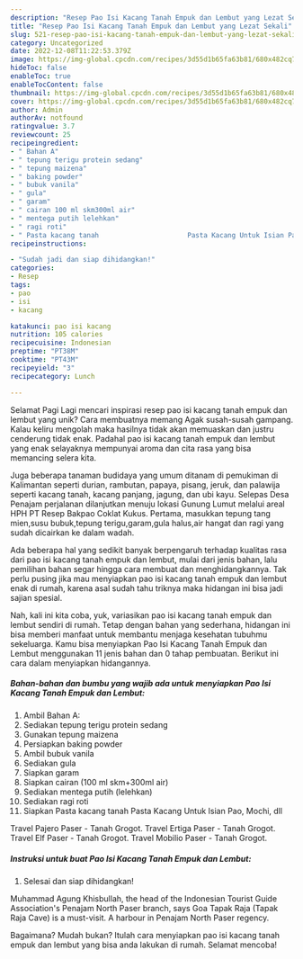 ```yaml
---
description: "Resep Pao Isi Kacang Tanah Empuk dan Lembut yang Lezat Sekali"
title: "Resep Pao Isi Kacang Tanah Empuk dan Lembut yang Lezat Sekali"
slug: 521-resep-pao-isi-kacang-tanah-empuk-dan-lembut-yang-lezat-sekali
category: Uncategorized
date: 2022-12-08T11:22:53.379Z
image: https://img-global.cpcdn.com/recipes/3d55d1b65fa63b81/680x482cq70/pao-isi-kacang-tanah-empuk-dan-lembut-foto-resep-utama.jpg
hideToc: false
enableToc: true
enableTocContent: false
thumbnail: https://img-global.cpcdn.com/recipes/3d55d1b65fa63b81/680x482cq70/pao-isi-kacang-tanah-empuk-dan-lembut-foto-resep-utama.jpg
cover: https://img-global.cpcdn.com/recipes/3d55d1b65fa63b81/680x482cq70/pao-isi-kacang-tanah-empuk-dan-lembut-foto-resep-utama.jpg
author: Admin
authorAv: notfound
ratingvalue: 3.7
reviewcount: 25
recipeingredient:
- " Bahan A"
- " tepung terigu protein sedang"
- " tepung maizena"
- " baking powder"
- " bubuk vanila"
- " gula"
- " garam"
- " cairan 100 ml skm300ml air"
- " mentega putih lelehkan"
- " ragi roti"
- " Pasta kacang tanah                      Pasta Kacang Untuk Isian Pao Mochi dll"
recipeinstructions:

- "Sudah jadi dan siap dihidangkan!"
categories:
- Resep
tags:
- pao
- isi
- kacang

katakunci: pao isi kacang 
nutrition: 105 calories
recipecuisine: Indonesian
preptime: "PT38M"
cooktime: "PT43M"
recipeyield: "3"
recipecategory: Lunch

---
```



Selamat Pagi Lagi mencari inspirasi resep pao isi kacang tanah empuk dan lembut yang unik? Cara membuatnya memang Agak susah-susah gampang. Kalau keliru mengolah maka hasilnya tidak akan memuaskan dan justru cenderung tidak enak. Padahal pao isi kacang tanah empuk dan lembut yang enak selayaknya mempunyai aroma dan cita rasa yang bisa memancing selera kita.


Juga beberapa tanaman budidaya yang umum ditanam di pemukiman di Kalimantan seperti durian, rambutan, papaya, pisang, jeruk, dan palawija seperti kacang tanah, kacang panjang, jagung, dan ubi kayu. Selepas Desa Penajam perjalanan dilanjutkan menuju lokasi Gunung Lumut melalui areal HPH PT Resep Bakpao Coklat Kukus. Pertama, masukkan tepung tang mien,susu bubuk,tepung terigu,garam,gula halus,air hangat dan ragi yang sudah dicairkan ke dalam wadah.

Ada beberapa hal yang sedikit banyak berpengaruh terhadap kualitas rasa dari pao isi kacang tanah empuk dan lembut, mulai dari jenis bahan, lalu pemilihan bahan segar hingga cara membuat dan menghidangkannya. Tak perlu pusing jika mau menyiapkan pao isi kacang tanah empuk dan lembut enak di rumah, karena asal sudah tahu triknya maka hidangan ini bisa jadi sajian spesial.


Nah, kali ini kita coba, yuk, variasikan pao isi kacang tanah empuk dan lembut sendiri di rumah. Tetap dengan bahan yang sederhana, hidangan ini bisa memberi manfaat untuk membantu menjaga kesehatan tubuhmu sekeluarga. Kamu bisa menyiapkan Pao Isi Kacang Tanah Empuk dan Lembut menggunakan 11 jenis bahan dan 0 tahap pembuatan. Berikut ini cara dalam menyiapkan hidangannya.

<!--inarticleads1-->

##### Bahan-bahan dan bumbu yang wajib ada untuk menyiapkan Pao Isi Kacang Tanah Empuk dan Lembut:

1. Ambil  Bahan A:
1. Sediakan  tepung terigu protein sedang
1. Gunakan  tepung maizena
1. Persiapkan  baking powder
1. Ambil  bubuk vanila
1. Sediakan  gula
1. Siapkan  garam
1. Siapkan  cairan (100 ml skm+300ml air)
1. Sediakan  mentega putih (lelehkan)
1. Sediakan  ragi roti
1. Siapkan  Pasta kacang tanah                      Pasta Kacang Untuk Isian Pao, Mochi, dll


Travel Pajero Paser - Tanah Grogot. Travel Ertiga Paser - Tanah Grogot. Travel Elf Paser - Tanah Grogot. Travel Mobilio Paser - Tanah Grogot. 

<!--inarticleads2-->

##### Instruksi untuk buat Pao Isi Kacang Tanah Empuk dan Lembut:


1. Selesai dan siap dihidangkan!

Muhammad Agung Khisbullah, the head of the Indonesian Tourist Guide Association&#39;s Penajam North Paser branch, says Goa Tapak Raja (Tapak Raja Cave) is a must-visit. A harbour in Penajam North Paser regency. 

Bagaimana? Mudah bukan? Itulah cara menyiapkan pao isi kacang tanah empuk dan lembut yang bisa anda lakukan di rumah. Selamat mencoba!
